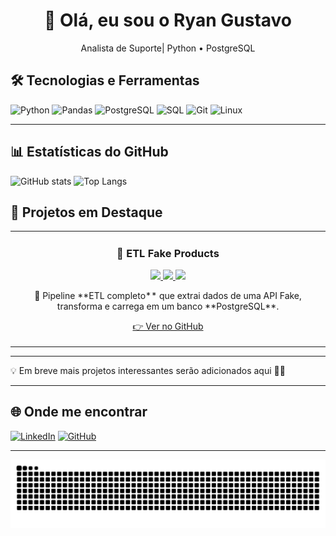 <h1 align="center">👋 Olá, eu sou o Ryan Gustavo</h1>
<p align="center">Analista de Suporte| Python • PostgreSQL </p>


## 🛠️ Tecnologias e Ferramentas
![Python](https://img.shields.io/badge/Python-3776AB?style=for-the-badge&logo=python&logoColor=white)
![Pandas](https://img.shields.io/badge/Pandas-150458?style=for-the-badge&logo=pandas&logoColor=white)
![PostgreSQL](https://img.shields.io/badge/PostgreSQL-336791?style=for-the-badge&logo=postgresql&logoColor=white)
![SQL](https://img.shields.io/badge/SQL-4479A1?style=for-the-badge&logo=database&logoColor=white)
![Git](https://img.shields.io/badge/Git-F05032?style=for-the-badge&logo=git&logoColor=white)
![Linux](https://img.shields.io/badge/Linux-FCC624?style=for-the-badge&logo=linux&logoColor=black)

---

## 📊 Estatísticas do GitHub
![GitHub stats](https://github-readme-stats.vercel.app/api?username=Ryangustv&show_icons=true&theme=dark)
![Top Langs](https://github-readme-stats.vercel.app/api/top-langs/?username=Ryangustv&layout=compact&theme=dark)

## 📌 Projetos em Destaque  

<table>
  <tr>
    <td width="50%">
      <h3 align="center">🚀 ETL Fake Products</h3>
      <div align="center">
        <a href="https://github.com/Ryangustv/ETL-Fake-Products" target="_blank">
          <img src="https://img.shields.io/badge/Python-3776AB?style=for-the-badge&logo=python&logoColor=white" />
          <img src="https://img.shields.io/badge/Pandas-150458?style=for-the-badge&logo=pandas&logoColor=white" />
          <img src="https://img.shields.io/badge/PostgreSQL-336791?style=for-the-badge&logo=postgresql&logoColor=white" />
        </a>
        <p align="center">
          🔹 Pipeline **ETL completo** que extrai dados de uma API Fake,  
          transforma e carrega em um banco **PostgreSQL**.
        </p>
        <p align="center">
          <a href="https://github.com/Ryangustv/ETL-Fake-Products">
            👉 Ver no GitHub
          </a>
        </p>
      </div>
    </td>
  </tr>
</table>

---

💡 Em breve mais projetos interessantes serão adicionados aqui 👨‍💻

---

## 🌐 Onde me encontrar
[![LinkedIn](https://img.shields.io/badge/LinkedIn-0077B5?style=for-the-badge&logo=linkedin&logoColor=white)](https://www.linkedin.com/in/seu-link)
[![GitHub](https://img.shields.io/badge/GitHub-181717?style=for-the-badge&logo=github&logoColor=white)](https://github.com/Ryangustv)

---


<picture>
  <source media="(prefers-color-scheme: dark)" srcset="https://raw.githubusercontent.com/Ryangustv/Ryangustv/output/github-contribution-grid-snake-dark.svg">
  <source media="(prefers-color-scheme: light)" srcset="https://raw.githubusercontent.com/Ryangustv/Ryangustv/output/github-contribution-grid-snake.svg">
  <img alt="github contribution grid snake animation" src="https://raw.githubusercontent.com/Ryangustv/Ryangustv/output/github-contribution-grid-snake.svg">
</picture>

